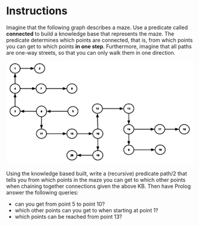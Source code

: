 # Instructions

Imagine that the following graph describes a maze. Use a predicate called **connected** to build a knowledge base that represents the maze. The predicate determines which points are connected, that is, from which points you can get to which points **in one step**. Furthermore, imagine that all paths are one-way streets, so that you can only walk them in one direction. 

![pic1.png](pics/pic1.png)

Using the knowledge based built, write a (recursive) predicate path/2 that tells you from which points in the maze you can get to which other points when chaining together connections given the above KB. Then have Prolog answer the following queries: 

* can you get from point 5 to point 10? 
* which other points can you get to when starting at point 1? 
* which points can be reached from point 13?  

